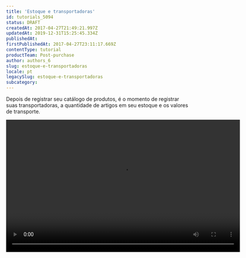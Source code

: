 ```yaml
---
title: 'Estoque e transportadoras'
id: tutorials_5094
status: DRAFT
createdAt: 2017-04-27T21:49:21.997Z
updatedAt: 2019-12-31T15:25:45.334Z
publishedAt: 
firstPublishedAt: 2017-04-27T23:11:17.669Z
contentType: tutorial
productTeam: Post-purchase
author: authors_6
slug: estoque-e-transportadoras
locale: pt
legacySlug: estoque-e-transportadoras
subcategory: 
---
```


Depois de registrar seu catálogo de produtos, é o momento de registrar suas transportadoras, a quantidade de artigos em seu estoque e os valores de transporte.

<video id="video_kgvid_0" controls preload="metadata" width="640" height="361" class="fitvidsignore video-js kg-video-js-skin"><source src="//assets.contentful.com/alneenqid6w5/5QHtTkMfZYaOAUUOw4SW2e/871848b74539795e26860ac3700ab397/Criandologistica2.mp4?id=0" type="video/mp4" data-res="720p"></video>
